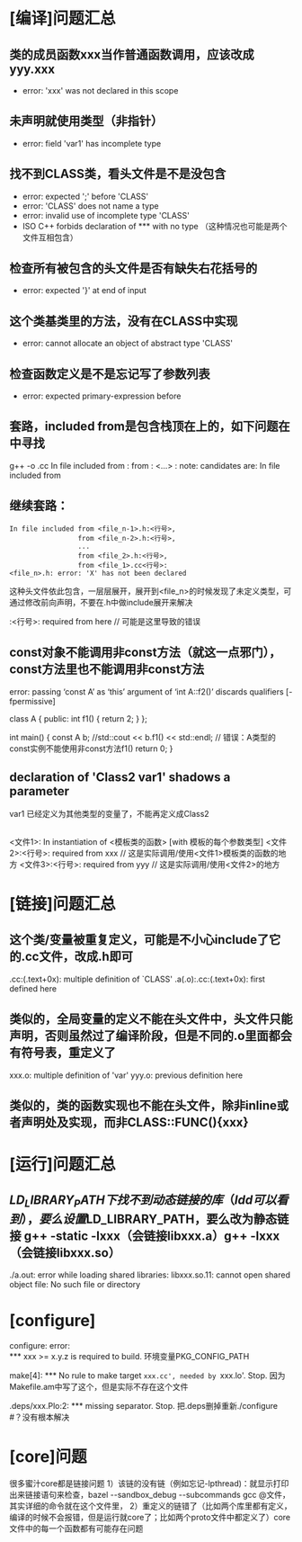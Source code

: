 # [编译]问题汇总

## 类的成员函数xxx当作普通函数调用，应该改成yyy.xxx
- error: 'xxx' was not declared in this scope

## 未声明就使用类型（非指针）
- error: field 'var1' has incomplete type

## 找不到CLASS类，看头文件是不是没包含

- error: expected ';' before 'CLASS'
- error: 'CLASS' does not name a type
- error: invalid use of incomplete type 'CLASS'
- ISO C++ forbids declaration of *** with no type （这种情况也可能是两个文件互相包含）

##  检查所有被包含的头文件是否有缺失右花括号的
- error: expected '}' at end of input

## 这个类基类里的方法，没有在CLASS中实现
- error: cannot allocate an object of abstract type 'CLASS'

## 检查函数定义是不是忘记写了参数列表
- error: expected primary-expression before


## 套路，included from是包含栈顶在上的，如下问题在<file3>中寻找
g++ -o <xx>.cc
In file included from <file1>:<line1>
				 from <file2>:<line2>
<...>
<file>: note: candidates are:
In file included from <file3>


## 继续套路：
```
In file included from <file_n-1>.h:<行号>,
                 from <file_n-2>.h:<行号>,
                 ...
                 from <file_2>.h:<行号>,
                 from <file_1>.cc<行号>:
<file_n>.h: error: 'X' has not been declared
```
这种头文件依此包含，一层层展开，展开到<file_n>的时候发现了未定义类型，可通过修改前向声明，不要在.h中做include展开来解决

<file>:<行号>: required from here  // 可能是这里导致的错误

## const对象不能调用非const方法（就这一点邪门），const方法里也不能调用非const方法
error: passing ‘const A’ as ‘this’ argument of ‘int A::f2()’ discards qualifiers [-fpermissive]

class A
{
public:
    int f1()
    {
        return 2;
    }
};

int main()
{
    const A b;
    //std::cout << b.f1() << std::endl; // 错误：A类型的const实例不能使用非const方法f1()
    return 0;
}
## declaration of 'Class2 var1' shadows a parameter
var1 已经定义为其他类型的变量了，不能再定义成Class2


## 
<文件1>: In instantiation of <模板类的函数> [with 模板的每个参数类型]
<文件2>:<行号>: required from xxx  // 这是实际调用/使用<文件1>模板类的函数的地方
<文件3>:<行号>: required from yyy  // 这是实际调用/使用<文件2>的地方


# [链接]问题汇总

## 这个类/变量被重复定义，可能是不小心include了它的.cc文件，改成.h即可
.cc:(.text+0x): multiple definition of `CLASS'
.a(.o):.cc:(.text+0x): first defined here

## 类似的，全局变量的定义不能在头文件中，头文件只能声明，否则虽然过了编译阶段，但是不同的.o里面都会有符号表，重定义了
xxx.o: multiple definition of 'var'
yyy.o: previous definition here

## 类似的，类的函数实现也不能在头文件，除非inline或者声明处及实现，而非CLASS::FUNC(){xxx}




# [运行]问题汇总
## $LD_LIBRARY_PATH下找不到动态链接的库（ldd可以看到），要么设置$LD_LIBRARY_PATH，要么改为静态链接 g++ -static -lxxx（会链接libxxx.a）g++ -lxxx（会链接libxxx.so）
./a.out: error while loading shared libraries: libxxx.so.11: cannot open shared object file: No such file or directory

# [configure]
configure: error:  
      *** xxx >= x.y.z is required to build.
环境变量PKG_CONFIG_PATH


make[4]: *** No rule to make target `xxx.cc', needed by `xxx.lo'.  Stop.
因为Makefile.am中写了这个，但是实际不存在这个文件


.deps/xxx.Plo:2: *** missing separator.  Stop.
把.deps删掉重新./configure #？没有根本解决

# [core]问题
很多蜜汁core都是链接问题
1）该链的没有链（例如忘记-lpthread)：就显示打印出来链接语句来检查，bazel --sandbox_debug --subcommands
gcc @文件，其实详细的命令就在这个文件里，
2）重定义的链错了（比如两个库里都有定义，编译的时候不会报错，但是运行就core了；比如两个proto文件中都定义了）core文件中的每一个函数都有可能存在问题